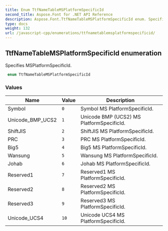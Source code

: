 ```yaml
---
title: Enum TtfNameTableMSPlatformSpecificId
second_title: Aspose.Font for .NET API Reference
description: Aspose.Font.TtfNameTableMSPlatformSpecificId enum. Specifies MSPlatformSpecificId
type: docs
weight: 132
url: /javascript-cpp/enumerations/ttfnametablemsplatformspecificid/
---
```

## TtfNameTableMSPlatformSpecificId enumeration

Specifies MSPlatformSpecificId.

```csharp
 enum TtfNameTableMSPlatformSpecificId
```

### Values

| Name | Value | Description |
| --- | --- | --- |
| Symbol | `0` | Symbol MS PlatformSpecificId.
| Unicode_BMP_UCS2 | `1` | Unicode BMP (UCS2) MS PlatformSpecificId.
| ShiftJIS | `2` | ShiftJIS MS PlatformSpecificId.
| PRC | `3` | PRC MS PlatformSpecificId.
| Big5 | `4` | Big5 MS PlatformSpecificId.
| Wansung | `5` | Wansung MS PlatformSpecificId.
| Johab | `6` | Johab MS PlatformSpecificId.
| Reserved1 | `7` | Reserved1 MS PlatformSpecificId.
| Reserved2 | `8` | Reserved2 MS PlatformSpecificId.
| Reserved3 | `9` | Reserved3 MS PlatformSpecificId.
| Unicode_UCS4 | `10` | Unicode UCS4 MS PlatformSpecificId.


